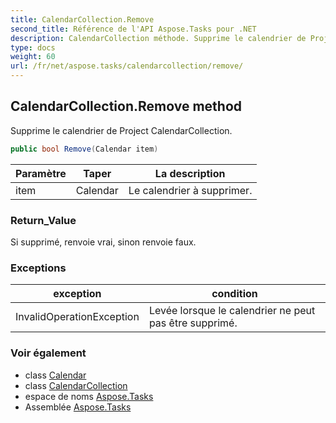 ```yaml
---
title: CalendarCollection.Remove
second_title: Référence de l'API Aspose.Tasks pour .NET
description: CalendarCollection méthode. Supprime le calendrier de Project CalendarCollection.
type: docs
weight: 60
url: /fr/net/aspose.tasks/calendarcollection/remove/
---
```

## CalendarCollection.Remove method

Supprime le calendrier de Project CalendarCollection.

```csharp
public bool Remove(Calendar item)
```

| Paramètre | Taper | La description |
| --- | --- | --- |
| item | Calendar | Le calendrier à supprimer. |

### Return_Value

Si supprimé, renvoie vrai, sinon renvoie faux.

### Exceptions

| exception | condition |
| --- | --- |
| InvalidOperationException | Levée lorsque le calendrier ne peut pas être supprimé. |

### Voir également

* class [Calendar](../../calendar/)
* class [CalendarCollection](../)
* espace de noms [Aspose.Tasks](../../calendarcollection/)
* Assemblée [Aspose.Tasks](../../../)


